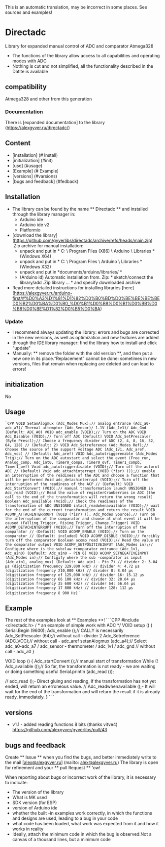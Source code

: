 This is an automatic translation, may be incorrect in some places. See sources and examples!

# Directadc
Library for expanded manual control of ADC and comparator Atmega328
- The functions of the library allow access to all capabilities and operating modes with ADC
- Nothing is cut and not simplified, all the functionality described in the Datite is available

## compatibility
Atmega328 and other from this generation

### Documentation
There is [expanded documentation] to the library (https://alexgyver.ru/directadc/)

## Content
- [installation] (# Install)
- [initialization] (#init)
- [use] (#usage)
- [Example] (# Example)
- [versions] (#varsions)
- [bugs and feedback] (#fedback)

<a id="install"> </a>
## Installation
- The library can be found by the name ** Directadc ** and installed through the library manager in:
    - Arduino ide
    - Arduino ide v2
    - Platformio
- [download the library] (https://github.com/gyverlibs/directadc/archive/refs/heads/main.zip) .Zip archive for manual installation:
    - unpack and put in * C: \ Program Files (X86) \ Arduino \ Libraries * (Windows X64)
    - unpack and put in * C: \ Program Files \ Arduino \ Libraries * (Windows X32)
    - unpack and put in *documents/arduino/libraries/ *
    - (Arduino id) Automatic installation from. Zip: * sketch/connect the library/add .Zip library ... * and specify downloaded archive
- Read more detailed instructions for installing libraries [here] (https://alexgyver.ru/arduino-first/#%D0%A3%D1%81%D1%82%D0%B0%BD%D0%BE%BE%BE%BED0%B2%D0%BA%D0%B0_%D0%B1%D0%B8%D0%B1%D0%BB%D0%B8%D0%BE%D1%82%D0%B5%D0%BA)
### Update
- I recommend always updating the library: errors and bugs are corrected in the new versions, as well as optimization and new features are added
- through the IDE library manager: find the library how to install and click "update"
- Manually: ** remove the folder with the old version **, and then put a new one in its place.“Replacement” cannot be done: sometimes in new versions, files that remain when replacing are deleted and can lead to errors!


<a id="init"> </a>
## initialization
No

<a id="usage"> </a>
## Usage
`` `CPP
VOID SetanAlogmux (Adc_Modes Mux);// analog entrance (Adc_a0-adc_a7)/ Thermal attemptor (Adc_Sensor)/ 1.1V (Adc_1v1)/ Adc_Gnd (Default: ADC_A0)
VOID adc_enable (VOID);// Turn on the ADC
VOID Adc_Disable (VOID);// Turn off ADC (Default)
VOID Adc_SetPrescaler (Byte Prescl);// Choose a frequency divider of ADC (2, 4, 8, 16, 32, 64, 128) // (Default: 2)
VOID Adc_Setreference (Adc_Modes Ref);// Choose the source of the support voltage ADC (Adc_1v1, Adc_aref, Adc_vcc) // (Default: Adc_aref)
VOID Adc_autotriggerenable (Adc_Modes Trig);// Turn on the ADC autostart and select the event (Free_run, Analog_comp, Adc_int0, Timer0_compa, Timer0_ovf, Timer1_compb, Timer1_ovf)
Void adc_autotriggerdisable (VOID);// Turn off the autorol ADC // (Default)
Void adc_attachinterrapt (VOID (*isr) ());// enable an interruption of the readiness of the ADC and choose a function that will be performed
Void adc_detachinterrapt (VOID);// Turn off the interruption of the readiness of the ACP // (Default)
VOID Adc_StartConvert (VOID);// manual transformation launch
UNSIGNED in Adc_read (VOID);// Read the value of registerCranberries in ADC (the call to the end of the transformation will return the wrong result)
Boolean Adc_available (Void);// Check the readiness of the transformation of ADC
UNSIGNED intact_readwhenavailable (VOID);// wait for the end of the current transformation and return the result
VOID ACOMP_ATTACHINTERRRUPT (VOID (*isr) (), Adc_Modes Source);// Turn on the interruption of the comparator and choose at what event it will be caused (Falling_Trigger, Rising_Trigger, Change_Trigger)
VOID ACOMP_DETACHINTERRUPT (VOID);// Turn off the interruption of the comparator // (Default)
VOID ACOMP_ENABLE (VOID);// Turn on the comparator // (Default: included)
VOID ACOMP_DISBLE (VOID);// forcibly turn off the comparator
Boolean acomp_read (VOID);// Read the value at the comparator output
VOID ACOMP_SETPOSITIVEINPUT (Adc_Modes in);// Configure where is the subclaw +comparator entrance (Adc_1v1, Adc_ain0) (Default: Adc_ain0 - PIN 6)
VOID ACOMP_SETNEGATIVEINPUT (Adc_Modes in);// Configify where the sub -comparator is input (Adc_ain1, analog_mux) (Default: Adc_ain1 - Pin 7)
// divider 2: 3.04 μs (digitization frequency 329,000 kHz)
// divider 4: 4.72 μs (digitization frequency 210,000 kHz)
// divider 8: 8.04 μs (digitization frequency of 125,000 kHz)
// divider 16: 15.12 μs (digitization frequency 66 100 kHz)
// divider 32: 28.04 μs (digitization frequency 35 600 kHz)
// divider 64: 56.04 μs (digitization frequency 17 800 kHz)
// divider 128: 112 μs (digitization frequency 8 900 Hz)
`` `

<a id="EXAMPLE"> </a>
## Example
The rest of the examples look at ** Examples **!
`` `CPP
#include <directadc.h>
/ * an example of simple work with ADC */
VOID setup () {
  Serial.Begin (9600);
  Adc_enable ();// CALLY is necessarily
  Adc_SetPrescaler (64);// without call - divider 2
  Adc_Setreference (ADC_VCC);// without call - adc_aref
  setanAlogmux (adc_a4);// Select adc_a0-adc_a7 / adc_sensor - thermometer / adc_1v1 / adc_gnd // without call - adc_a0
}

VOID loop () {
  Adc_startConvert ();// manual start of transformation
  While (! Adc_available ());// So far, the transformation is not ready - we are waiting or doing something useful
  Serial.println (adc_read ());

  // adc_read ();- Direct gluing and reading, if the transformation has not yet ended, will return an erroneous value.
  // Adc_readwhenavailable ();- It will wait for the end of the transformation and will return the result if it is already ready, immediately.
}
`` `

<a id="versions"> </a>
## versions
- v1.1 - added reading functions 8 bits (thanks vitve4) https://github.com/alexgyver/gyverlibs/pull/43

<a id="feedback"> </a>
## bugs and feedback
Create ** Issue ** when you find the bugs, and better immediately write to the mail [alex@alexgyver.ru] (mailto: alex@alexgyver.ru)
The library is open for refinement and your ** pull Request ** 'ow!


When reporting about bugs or incorrect work of the library, it is necessary to indicate:
- The version of the library
- What is MK used
- SDK version (for ESP)
- version of Arduino ide
- whether the built -in examples work correctly, in which the functions and designs are used, leading to a bug in your code
- what code has been loaded, what work was expected from it and how it works in reality
- Ideally, attach the minimum code in which the bug is observed.Not a canvas of a thousand lines, but a minimum code